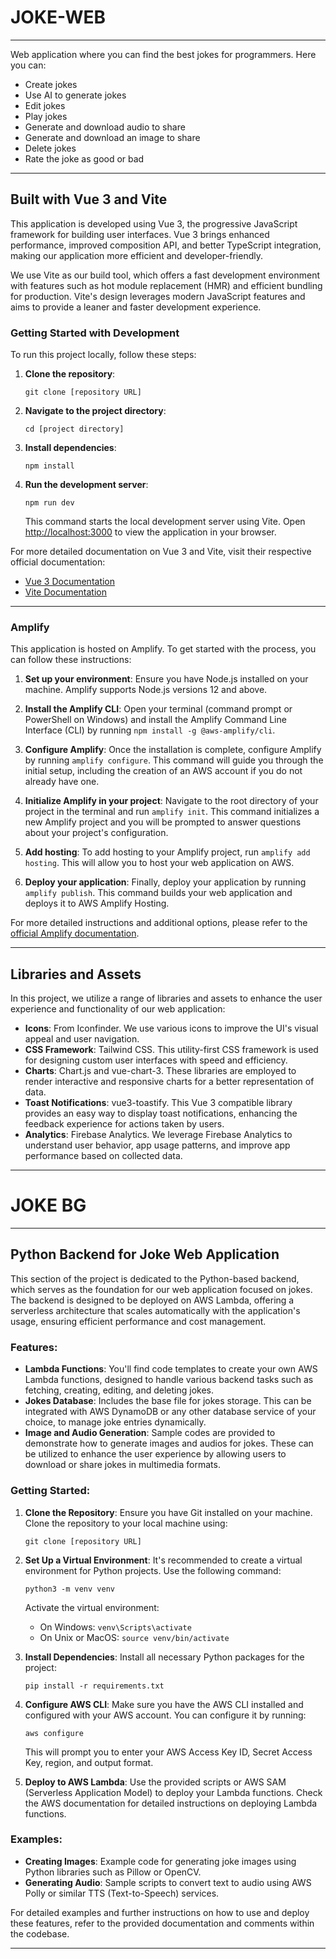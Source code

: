 # JOKE-WEB

---

Web application where you can find the best jokes for programmers. Here you can:

- Create jokes
- Use AI to generate jokes
- Edit jokes
- Play jokes
- Generate and download audio to share
- Generate and download an image to share
- Delete jokes
- Rate the joke as good or bad

---

## Built with Vue 3 and Vite

This application is developed using Vue 3, the progressive JavaScript framework for building user interfaces. Vue 3 brings enhanced performance, improved composition API, and better TypeScript integration, making our application more efficient and developer-friendly.

We use Vite as our build tool, which offers a fast development environment with features such as hot module replacement (HMR) and efficient bundling for production. Vite's design leverages modern JavaScript features and aims to provide a leaner and faster development experience.

### Getting Started with Development

To run this project locally, follow these steps:

1. **Clone the repository**:

   ```
   git clone [repository URL]
   ```

2. **Navigate to the project directory**:

   ```
   cd [project directory]
   ```

3. **Install dependencies**:

   ```
   npm install
   ```

4. **Run the development server**:

   ```
   npm run dev
   ```

   This command starts the local development server using Vite. Open [http://localhost:3000](http://localhost:3000) to view the application in your browser.

For more detailed documentation on Vue 3 and Vite, visit their respective official documentation:

- [Vue 3 Documentation](https://v3.vuejs.org/)
- [Vite Documentation](https://vitejs.dev/)

---

### Amplify

This application is hosted on Amplify. To get started with the process, you can follow these instructions:

1. **Set up your environment**: Ensure you have Node.js installed on your machine. Amplify supports Node.js versions 12 and above.

2. **Install the Amplify CLI**: Open your terminal (command prompt or PowerShell on Windows) and install the Amplify Command Line Interface (CLI) by running `npm install -g @aws-amplify/cli`.

3. **Configure Amplify**: Once the installation is complete, configure Amplify by running `amplify configure`. This command will guide you through the initial setup, including the creation of an AWS account if you do not already have one.

4. **Initialize Amplify in your project**: Navigate to the root directory of your project in the terminal and run `amplify init`. This command initializes a new Amplify project and you will be prompted to answer questions about your project's configuration.

5. **Add hosting**: To add hosting to your Amplify project, run `amplify add hosting`. This will allow you to host your web application on AWS.

6. **Deploy your application**: Finally, deploy your application by running `amplify publish`. This command builds your web application and deploys it to AWS Amplify Hosting.

For more detailed instructions and additional options, please refer to the [official Amplify documentation](https://docs.amplify.aws/vue/start/getting-started/introduction/).

---

## Libraries and Assets

In this project, we utilize a range of libraries and assets to enhance the user experience and functionality of our web application:

- **Icons**: From Iconfinder. We use various icons to improve the UI's visual appeal and user navigation.
- **CSS Framework**: Tailwind CSS. This utility-first CSS framework is used for designing custom user interfaces with speed and efficiency.
- **Charts**: Chart.js and vue-chart-3. These libraries are employed to render interactive and responsive charts for a better representation of data.
- **Toast Notifications**: vue3-toastify. This Vue 3 compatible library provides an easy way to display toast notifications, enhancing the feedback experience for actions taken by users.
- **Analytics**: Firebase Analytics. We leverage Firebase Analytics to understand user behavior, app usage patterns, and improve app performance based on collected data.

---


# JOKE BG

---

## Python Backend for Joke Web Application

This section of the project is dedicated to the Python-based backend, which serves as the foundation for our web application focused on jokes. The backend is designed to be deployed on AWS Lambda, offering a serverless architecture that scales automatically with the application's usage, ensuring efficient performance and cost management.

### Features:

- **Lambda Functions**: You'll find code templates to create your own AWS Lambda functions, designed to handle various backend tasks such as fetching, creating, editing, and deleting jokes.
- **Jokes Database**: Includes the base file for jokes storage. This can be integrated with AWS DynamoDB or any other database service of your choice, to manage joke entries dynamically.
- **Image and Audio Generation**: Sample codes are provided to demonstrate how to generate images and audios for jokes. These can be utilized to enhance the user experience by allowing users to download or share jokes in multimedia formats.

### Getting Started:

1. **Clone the Repository**:
   Ensure you have Git installed on your machine. Clone the repository to your local machine using:
   ```
   git clone [repository URL]
   ```
2. **Set Up a Virtual Environment**:
   It's recommended to create a virtual environment for Python projects. Use the following command:
   ```
   python3 -m venv venv
   ```
   Activate the virtual environment:
   - On Windows: `venv\Scripts\activate`
   - On Unix or MacOS: `source venv/bin/activate`

3. **Install Dependencies**:
   Install all necessary Python packages for the project:
   ```
   pip install -r requirements.txt
   ```

4. **Configure AWS CLI**:
   Make sure you have the AWS CLI installed and configured with your AWS account. You can configure it by running:
   ```
   aws configure
   ```
   This will prompt you to enter your AWS Access Key ID, Secret Access Key, region, and output format.

5. **Deploy to AWS Lambda**:
   Use the provided scripts or AWS SAM (Serverless Application Model) to deploy your Lambda functions. Check the AWS documentation for detailed instructions on deploying Lambda functions.

### Examples:

- **Creating Images**: Example code for generating joke images using Python libraries such as Pillow or OpenCV.
- **Generating Audio**: Sample scripts to convert text to audio using AWS Polly or similar TTS (Text-to-Speech) services.

For detailed examples and further instructions on how to use and deploy these features, refer to the provided documentation and comments within the codebase.

---
